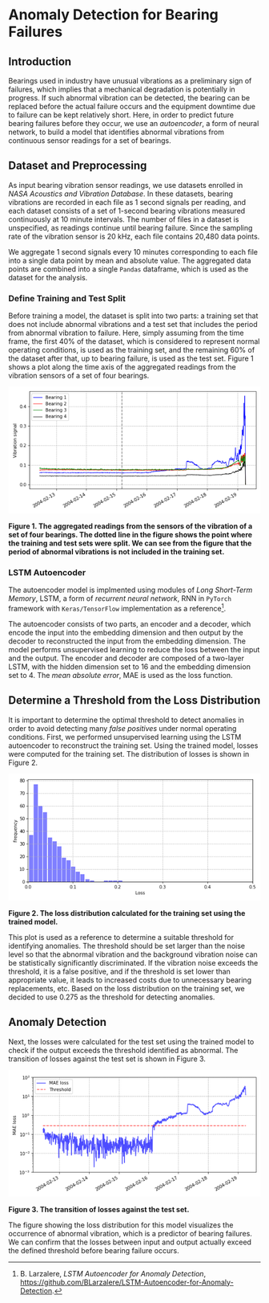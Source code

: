 # Anomaly Detection for Bearing Failures

## Introduction

Bearings used in industry have unusual vibrations as a preliminary sign of failures, which implies that a mechanical degradation is potentially in progress. If such abnormal vibration can be detected, the bearing can be replaced before the actual failure occurs and the equipment downtime due to failure can be kept relatively short. Here, in order to predict future bearing failures before they occur, we use an *autoencoder*, a form of neural network, to build a model that identifies abnormal vibrations from continuous sensor readings for a set of bearings.

## Dataset and Preprocessing

As input bearing vibration sensor readings, we use datasets enrolled in *NASA Acoustics and Vibration Database*. In these datasets, bearing vibrations are recorded in each file as 1 second signals per reading, and each dataset consists of a set of 1-second bearing vibrations measured continuously at 10 minute intervals. The number of files in a dataset is unspecified, as readings continue until bearing failure. Since the sampling rate of the vibration sensor is 20 kHz, each file contains 20,480 data points.

We aggregate 1 second signals every 10 minutes corresponding to each file into a single data point by mean and absolute value. The aggregated data points are combined into a single `Pandas` dataframe, which is used as the dataset for the analysis.

### Define Training and Test Split

Before training a model, the dataset is split into two parts: a training set that does not include abnormal vibrations and a test set that includes the period from abnormal vibration to failure. Here, simply assuming from the time frame, the first 40% of the dataset, which is considered to represent normal operating conditions, is used as the training set, and the remaining 60% of the dataset after that, up to bearing failure, is used as the test set. Figure 1 shows a plot along the time axis of the aggregated readings from the vibration sensors of a set of four bearings.

![sensors](figure/sensors.png)

**Figure 1. The aggregated readings from the sensors of the vibration of a set of four bearings. The dotted line in the figure shows the point where the training and test sets were split. We can see from the figure that the period of abnormal vibrations is not included in the training set.**

### LSTM Autoencoder

The autoencoder model is implmented using modules of *Long Short-Term Memory*, LSTM, a form of *recurrent neural network*, RNN in `PyTorch` framework with `Keras/TensorFlow` implementation as a reference[^Larzalere].

The autoencoder consists of two parts, an encoder and a decoder, which encode the input into the embedding dimension and then output by the decoder to reconstructed the input from the embedding dimension. The model performs unsupervised learning to reduce the loss between the input and the output. The encoder and decoder are composed of a two-layer LSTM, with the hidden dimension set to 16 and the embedding dimension set to 4. The *mean absolute error*, MAE is used as the loss function.

## Determine a Threshold from the Loss Distribution

It is important to determine the optimal threshold to detect anomalies in order to avoid detecting many *false positives* under normal operating conditions. First, we performed unsupervised learning using the LSTM autoencoder to reconstruct the training set. Using the trained model, losses were computed for the training set. The distribution of losses is shown in Figure 2.

![loss distribution](figure/loss_distribution.png)

**Figure 2. The loss distribution calculated for the training set using the trained model.**

This plot is used as a reference to determine a suitable threshold for identifying anomalies. The threshold should be set larger than the noise level so that the abnormal vibration and the background vibration noise can be statistically significantly discriminated. If the vibration noise exceeds the threshold, it is a false positive, and if the threshold is set lower than appropriate value, it leads to increased costs due to unnecessary bearing replacements, etc. Based on the loss distribution on the training set, we decided to use 0.275 as the threshold for detecting anomalies.

## Anomaly Detection

Next, the losses were calculated for the test set using the trained model to check if the output exceeds the threshold identified as abnormal. The transition of losses against the test set is shown in Figure 3.

![transition of test losses](figure/test_loss.png)

**Figure 3. The transition of losses against the test set.**

The figure showing the loss distribution for this model visualizes the occurrence of abnormal vibration, which is a predictor of bearing failures. We can confirm that the losses between input and output actually exceed the defined threshold before bearing failure occurs.

[^Larzalere]: B. Larzalere, *LSTM Autoencoder for Anomaly Detection*, https://github.com/BLarzalere/LSTM-Autoencoder-for-Anomaly-Detection.
